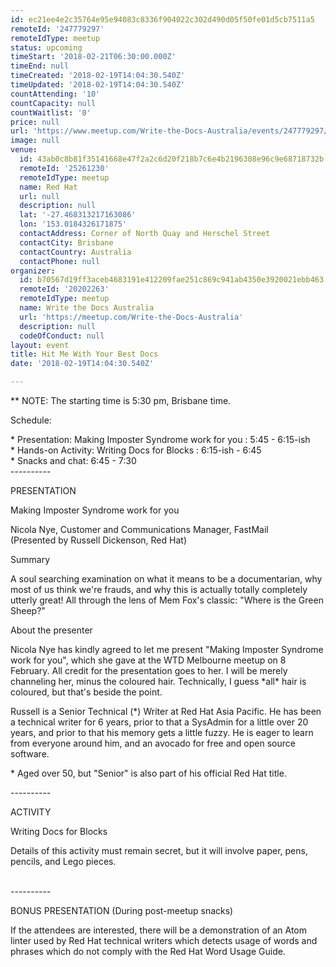 ```yaml
---
id: ec21ee4e2c35764e95e94083c8336f904022c302d490d05f50fe01d5cb7511a5
remoteId: '247779297'
remoteIdType: meetup
status: upcoming
timeStart: '2018-02-21T06:30:00.000Z'
timeEnd: null
timeCreated: '2018-02-19T14:04:30.540Z'
timeUpdated: '2018-02-19T14:04:30.540Z'
countAttending: '10'
countCapacity: null
countWaitlist: '0'
price: null
url: 'https://www.meetup.com/Write-the-Docs-Australia/events/247779297/'
image: null
venue:
  id: 43ab0c8b81f35141668e47f2a2c6d20f218b7c6e4b2196308e96c9e68718732b
  remoteId: '25261230'
  remoteIdType: meetup
  name: Red Hat
  url: null
  description: null
  lat: '-27.468313217163086'
  lon: '153.0184326171875'
  contactAddress: Corner of North Quay and Herschel Street
  contactCity: Brisbane
  contactCountry: Australia
  contactPhone: null
organizer:
  id: b70567d19ff3aceb4683191e412209fae251c869c941ab4350e3920021ebb463
  remoteId: '20202263'
  remoteIdType: meetup
  name: Write the Docs Australia
  url: 'https://meetup.com/Write-the-Docs-Australia'
  description: null
  codeOfConduct: null
layout: event
title: Hit Me With Your Best Docs
date: '2018-02-19T14:04:30.540Z'

---
```

<p>** NOTE: The starting time is 5:30 pm, Brisbane time.</p> <p>Schedule:</p> <p>* Presentation: Making Imposter Syndrome work for you : 5:45 - 6:15-ish<br/>* Hands-on Activity: Writing Docs for Blocks : 6:15-ish - 6:45<br/>* Snacks and chat: 6:45 - 7:30<br/>----------</p> <p>PRESENTATION</p> <p>Making Imposter Syndrome work for you</p> <p>Nicola Nye, Customer and Communications Manager, FastMail<br/>(Presented by Russell Dickenson, Red Hat)</p> <p>Summary</p> <p>A soul searching examination on what it means to be a documentarian, why most of us think we're frauds, and why this is actually totally completely utterly great! All through the lens of Mem Fox's classic: "Where is the Green Sheep?"</p> <p>About the presenter</p> <p>Nicola Nye has kindly agreed to let me present "Making Imposter Syndrome work for you", which she gave at the WTD Melbourne meetup on 8 February. All credit for the presentation goes to her. I will be merely channeling her, minus the coloured hair. Technically, I guess *all* hair is coloured, but that's beside the point.</p> <p>Russell is a Senior Technical (*) Writer at Red Hat Asia Pacific. He has been a technical writer for 6 years, prior to that a SysAdmin for a little over 20 years, and prior to that his memory gets a little fuzzy. He is eager to learn from everyone around him, and an avocado for free and open source software.</p> <p>* Aged over 50, but "Senior" is also part of his official Red Hat title.</p> <p>----------</p> <p>ACTIVITY</p> <p>Writing Docs for Blocks</p> <p>Details of this activity must remain secret, but it will involve paper, pens, pencils, and Lego pieces.</p> <p><br/>----------</p> <p>BONUS PRESENTATION (During post-meetup snacks)</p> <p>If the attendees are interested, there will be a demonstration of an Atom linter used by Red Hat technical writers which detects usage of words and phrases which do not comply with the Red Hat Word Usage Guide.</p>

